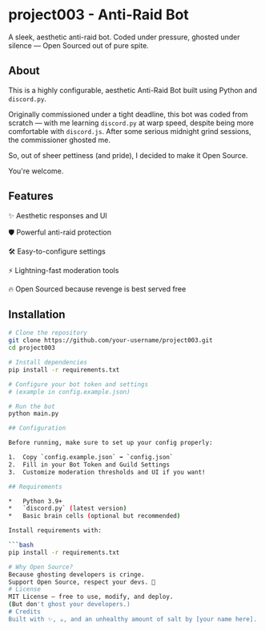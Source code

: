 # project003 - Anti-Raid Bot

A sleek, aesthetic anti-raid bot. Coded under pressure, ghosted under silence — Open Sourced out of pure spite.

## About

This is a highly configurable, aesthetic Anti-Raid Bot built using Python and `discord.py`.

Originally commissioned under a tight deadline, this bot was coded from scratch — with me learning `discord.py` at warp speed, despite being more comfortable with `discord.js`. After some serious midnight grind sessions, the commissioner ghosted me.

So, out of sheer pettiness (and pride), I decided to make it Open Source.

You're welcome.

## Features

✨ Aesthetic responses and UI

🛡️ Powerful anti-raid protection

🛠️ Easy-to-configure settings

⚡ Lightning-fast moderation tools

🔥 Open Sourced because revenge is best served free

## Installation

```bash
# Clone the repository
git clone https://github.com/your-username/project003.git
cd project003

# Install dependencies
pip install -r requirements.txt

# Configure your bot token and settings
# (example in config.example.json)

# Run the bot
python main.py

## Configuration

Before running, make sure to set up your config properly:

1.  Copy `config.example.json` ➡️ `config.json`
2.  Fill in your Bot Token and Guild Settings
3.  Customize moderation thresholds and UI if you want!

## Requirements

*   Python 3.9+
*   `discord.py` (latest version)
*   Basic brain cells (optional but recommended)

Install requirements with:

```bash
pip install -r requirements.txt

# Why Open Source?
Because ghosting developers is cringe.
Support Open Source, respect your devs. 🤝
# License
MIT License — free to use, modify, and deploy.
(But don't ghost your developers.)
# Credits
Built with ✨, ☕, and an unhealthy amount of salt by [your name here].
